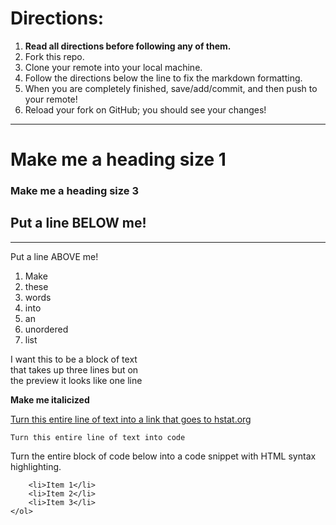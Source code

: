 # Directions:
1. **Read all directions before following any of them.**
2. Fork this repo.
2. Clone your remote into your local machine.
3. Follow the directions below the line to fix the markdown formatting.
4. When you are completely finished, save/add/commit, and then push to your remote!
5. Reload your fork on GitHub; you should see your changes!

---

# Make me a heading size 1
### Make me a heading size 3  

Put a line BELOW me!
---


---
Put a line ABOVE me!

1. Make
2. these
3. words
4. into
5. an
6. unordered
7. list

I want this to be a block of text  
that takes up three lines but on  
the preview it looks like one line

**Make me italicized**

[Turn this entire line of text into a link that goes to hstat.org](hstat.org)

`Turn this entire line of text into code`

Turn the entire block of code below into a code snippet with HTML syntax highlighting.

```<ol>
    <li>Item 1</li>
    <li>Item 2</li>
    <li>Item 3</li>
</ol>
